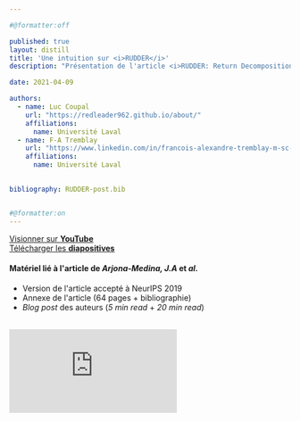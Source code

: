 ```yaml
---

#@formatter:off

published: true
layout: distill
title: 'Une intuition sur <i>RUDDER</i>'
description: "Présentation de l'article <i>RUDDER: Return Decomposition for Delayed Rewards</i> écrit par <i>Arjona-Medina, J. A.</i> et <i>al.</i> dans le cadre du cours <i>GLO-7030 Apprentissage par réseaux de neurones profonds</i> donné à l'Université Laval."

date: 2021-04-09

authors:
  - name: Luc Coupal
    url: "https://redleader962.github.io/about/"
    affiliations:
      name: Université Laval
  - name: F-A Tremblay
    url: "https://www.linkedin.com/in/francois-alexandre-tremblay-m-sc-2b212146/"
    affiliations:
      name: Université Laval

      
bibliography: RUDDER-post.bib


#@formatter:on
---
```



[comment]: <> (- [Visionner sur ***YouTube***]&#40;https://youtu.be/2xH1TjVt9I8&#41; <i class="fab fa-youtube"></i>)
[comment]: <> (- [Télécharger les **diapositives**]&#40;https://github.com/RedLeader962/Une-intuition-sur-RUDDER/blob/master/README.md&#41; <i class="fab fa-github"></i>)

<p class="text-center">
    <a href="https://youtu.be/2xH1TjVt9I8" target="blank">Visionner sur <b>YouTube</b></a> <i class="fab fa-youtube"></i><br>  
    <a href="https://github.com/RedLeader962/Une-intuition-sur-RUDDER" target="blank">Télécharger les <b>diapositives</b></a> <i class="fab fa-github"></i><br>  
</p>

#### Matériel lié à l'article de <i>Arjona-Medina, J.A</i> et <i>al.</i>
- Version de l'article accepté à NeurIPS 2019 <d-cite key="Arjona-Medina2018"></d-cite>
- Annexe de l'article (64 pages + bibliographie) <d-cite key="Arjona-Medina"></d-cite>
- <i>Blog post</i> des auteurs (<cite>5 min read</cite> + <cite>20 min read</cite>) <d-cite key="Arjona-Medina2018-Blog"></d-cite>

<br>
<div class="l-body-outset embed-responsive embed-responsive-16by9">
<iframe class="embed-responsive-item" src="https://www.youtube.com/embed/2xH1TjVt9I8?controls=1;" title="YouTube video player" frameborder="0" allow="accelerometer; autoplay; clipboard-write; encrypted-media; gyroscope; picture-in-picture" allowfullscreen></iframe>
</div>
<br>


  



